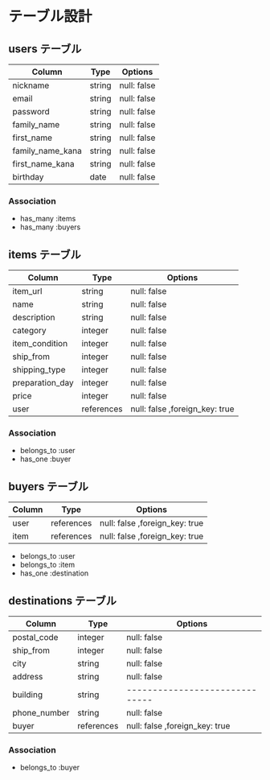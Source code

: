 # テーブル設計

## users テーブル

| Column           | Type    | Options     |
| ---------------- | ------- | ----------- |
| nickname         | string  | null: false |
| email            | string  | null: false |
| password         | string  | null: false |
| family_name      | string  | null: false |
| first_name       | string  | null: false |
| family_name_kana | string  | null: false |
| first_name_kana  | string  | null: false |
| birthday         | date    | null: false |


### Association

- has_many :items
- has_many :buyers


## items テーブル

| Column          | Type       | Options                        |
| --------------- | ---------- | ------------------------------ |
| item_url        | string     | null: false                    |
| name            | string     | null: false                    |
| description     | string     | null: false                    |
| category        | integer    | null: false                    |
| item_condition  | integer    | null: false                    |
| ship_from       | integer    | null: false                    |
| shipping_type   | integer    | null: false                    |
| preparation_day | integer    | null: false                    |
| price           | integer    | null: false                    |
| user            | references | null: false ,foreign_key: true |
### Association

- belongs_to :user
- has_one :buyer

## buyers テーブル

| Column  | Type       | Options                        |
| ------- | ---------- | ------------------------------ |
| user    | references | null: false ,foreign_key: true |
| item    | references | null: false ,foreign_key: true |

- belongs_to :user
- belongs_to :item
- has_one :destination


## destinations テーブル

| Column           | Type       | Options                        |
| ---------------- | -------    | ------------------------------ |
| postal_code      | integer    | null: false                    |
| ship_from        | integer     | null: false                   |
| city             | string     | null: false                    |
| address          | string     | null: false                    |
| building         | string     | ------------------------------ |
| phone_number     | string     | null: false                    |
| buyer            | references | null: false ,foreign_key: true |
### Association


- belongs_to :buyer

